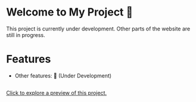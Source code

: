 <h1>Welcome to My Project 👋</h1>
This project is currently under development. Other parts of the website are still in progress.<!--and only the search feature is available. Other parts of the website are still in progress. -->

<h1>Features</h1>
<ul>
  <li>Other features: 🚧 (Under Development)</li>
</ul>
<h2></h2>
<p><a href="https://dashboard.render.com/static/srv-cn57f5un7f5s73fj1bn0/settings">Click to explore a preview of this project.</a></p>
